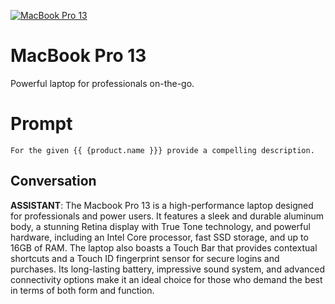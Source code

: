 
[![MacBook Pro 13](https://flow-prompt-covers.s3.us-west-1.amazonaws.com/icon/vintage/vint_4.png)]()
# MacBook Pro 13 
Powerful laptop for professionals on-the-go.

# Prompt

```
For the given {{ {product.name }}} provide a compelling description.
```

## Conversation

**ASSISTANT**: The Macbook Pro 13 is a high-performance laptop designed for professionals and power users. It features a sleek and durable aluminum body, a stunning Retina display with True Tone technology, and powerful hardware, including an Intel Core processor, fast SSD storage, and up to 16GB of RAM. The laptop also boasts a Touch Bar that provides contextual shortcuts and a Touch ID fingerprint sensor for secure logins and purchases. Its long-lasting battery, impressive sound system, and advanced connectivity options make it an ideal choice for those who demand the best in terms of both form and function.


